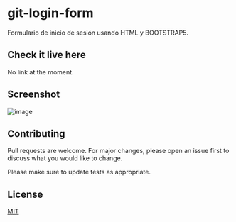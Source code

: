 # git-login-form

Formulario de inicio de sesión usando HTML y BOOTSTRAP5.

## Check it live here

No link at the moment.

## Screenshot

![image](https://user-images.githubusercontent.com/85379478/215278666-b1968042-c664-47d1-bfa8-73a64e48fe31.png)

## Contributing

Pull requests are welcome. For major changes, please open an issue first
to discuss what you would like to change.

Please make sure to update tests as appropriate.

## License

[MIT](https://choosealicense.com/licenses/mit/)
